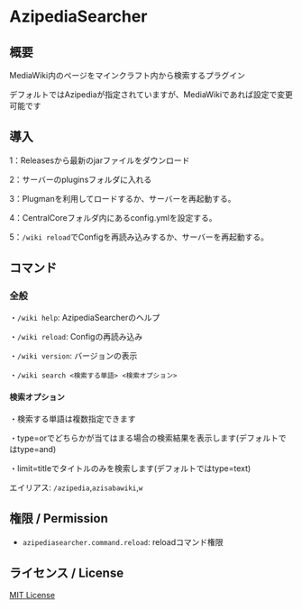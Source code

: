 # AzipediaSearcher
## 概要
MediaWiki内のページをマインクラフト内から検索するプラグイン

デフォルトではAzipediaが指定されていますが、MediaWikiであれば設定で変更可能です

## 導入
1：Releasesから最新のjarファイルをダウンロード

2：サーバーのpluginsフォルダに入れる

3：Plugmanを利用してロードするか、サーバーを再起動する。

4：CentralCoreフォルダ内にあるconfig.ymlを設定する。

5：`/wiki reload`でConfigを再読み込みするか、サーバーを再起動する。

## コマンド
### 全般
・`/wiki help`: AzipediaSearcherのヘルプ

・`/wiki reload`: Configの再読み込み

・`/wiki version`: バージョンの表示

・`/wiki search <検索する単語> <検索オプション>`

#### 検索オプション
・検索する単語は複数指定できます

・type=orでどちらかが当てはまる場合の検索結果を表示します(デフォルトではtype=and)

・limit=titleでタイトルのみを検索します(デフォルトではtype=text)

エイリアス: `/azipedia`,`azisabawiki`,`w`

## 権限 / Permission
- `azipediasearcher.command.reload`: reloadコマンド権限

## ライセンス / License
[MIT License](LICENSE)
